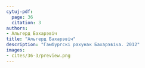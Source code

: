 ```yaml
---
cytuj-pdf:
  page: 36
  citation: 3
authors:
- Альгерд Бахарэвіч
title: "Альгерд Бахарэвіч"
description: "Гамбургскі рахунак Бахарэвіча. 2012"
images:
- cites/36-3/preview.png
---
```

